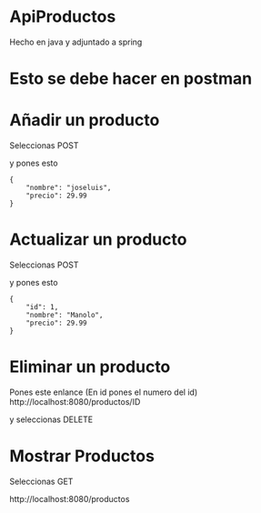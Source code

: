 # ApiProductos
Hecho en java y adjuntado a spring

# Esto se debe hacer en postman

# Añadir un producto

Seleccionas POST

y pones esto

    {
        "nombre": "joseluis",
        "precio": 29.99
    }
# Actualizar un producto

Seleccionas POST

y pones esto

    {
        "id": 1,
        "nombre": "Manolo",
        "precio": 29.99
    }

# Eliminar un producto

Pones este enlance (En id pones el numero del id)
http://localhost:8080/productos/ID

y seleccionas DELETE

# Mostrar Productos 
Seleccionas GET

http://localhost:8080/productos
